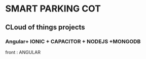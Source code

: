 # SMART PARKING COT 
## CLoud of things projects 
### Angular+ IONIC + CAPACITOR + NODEJS +MONGODB 
front : ANGULAR